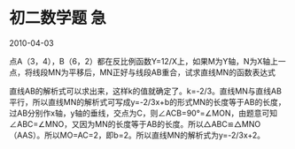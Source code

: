 # 初二数学题 急
2010-04-03


点A（3，4），B（6，2）都在反比例函数Y=12/X上，如果M为Y轴，N为X轴上一点，将线段MN为平移后，MN正好与线段AB重合，试求直线MN的函数表达式


直线AB的解析式可以求出来，这样k的值就确定了。k=-2/3。直线MN与直线AB平行，所以直线MN的解析式可写成y=-2/3x+b的形式MN的长度等于AB的长度，过AB分别作x轴，y轴的垂线，交点为C，则∠ACB=90°=∠MON，由题意可知∠ABC=∠MNO，又因为MN的长度等于AB的长度。所以△ABC≌△MNO（AAS）。所以MO=AC=2，即b=2。所以直线MN的解析式为y=-2/3x+2。
